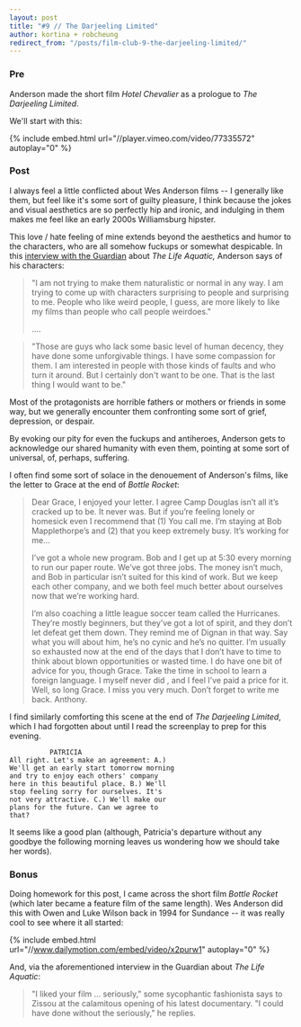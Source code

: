 ```yaml
---
layout: post
title: "#9 // The Darjeeling Limited"
author: kortina + robcheung
redirect_from: "/posts/film-club-9-the-darjeeling-limited/"
---
```



### Pre

Anderson made the short film *Hotel Chevalier* as a prologue to *The Darjeeling Limited*.

We'll start with this:

{% include embed.html url="//player.vimeo.com/video/77335572" autoplay="0" %}

### Post

I always feel a little conflicted about Wes Anderson films -- I generally like them, but feel like it's some sort of guilty pleasure, I think because the jokes and visual aesthetics are so perfectly hip and ironic, and indulging in them makes me feel like an early 2000s Williamsburg hipster.

This love / hate feeling of mine extends beyond the aesthetics and humor to the characters, who are all somehow fuckups or somewhat despicable. In this [interview with the Guardian](https://www.theguardian.com/film/2005/feb/12/features.weekend) about *The Life Aquatic,* Anderson says of his characters:

> "I am not trying to make them naturalistic or normal in any way. I am trying to come up with characters surprising to people and surprising to me. People who like weird people, I guess, are more likely to like my films than people who call people weirdoes."
>
> ....

> "Those are guys who lack some basic level of human decency, they have done some unforgivable things. I have some compassion for them. I am interested in people with those kinds of faults and who turn it around. But I certainly don't want to be one. That is the last thing I would want to be."

Most of the protagonists are horrible fathers or mothers or friends in some way, but we generally encounter them confronting some sort of grief, depression, or despair.

By evoking our pity for even the fuckups and antiheroes, Anderson gets to acknowledge our shared humanity with even them, pointing at some sort of universal, of, perhaps, suffering.

I often find some sort of solace in the denouement of Anderson's films, like the letter to Grace at the end of *Bottle Rocket*:

> Dear Grace, I enjoyed your letter. I agree Camp Douglas isn’t all it’s cracked up to be. It never was. But if you’re feeling lonely or homesick even I recommend that (1) You call me. I’m staying at Bob Mapplethorpe’s and (2) that you keep extremely busy. It’s working for me…
> 
> I’ve got a whole new program. Bob and I get up at 5:30 every morning to run our paper route. We’ve got three jobs. The money isn’t much, and Bob in particular isn’t suited for this kind of work. But we keep each other company, and we both feel much better about ourselves now that we’re working hard.
> 
> I’m also coaching a little league soccer team called the Hurricanes. They’re mostly beginners, but they’ve got a lot of spirit, and they don’t let defeat get them down. They remind me of Dignan in that way. Say what you will about him, he’s no cynic and he’s no quitter. I’m usually so exhausted now at the end of the days that I don’t have to time to think about blown opportunities or wasted time. I do have one bit of advice for you, though Grace. Take the time in school to learn a foreign language. I myself never did , and I feel I’ve paid a price for it. Well, so long Grace. I miss you very much. Don’t forget to write me back. Anthony.

I find similarly comforting this scene at the end of *The Darjeeling Limited*, which I had forgotten about until I read the screenplay to prep for this evening.

```
          PATRICIA
All right. Let's make an agreement: A.)
We'll get an early start tomorrow morning
and try to enjoy each others' company
here in this beautiful place. B.) We'll
stop feeling sorry for ourselves. It's
not very attractive. C.) We'll make our
plans for the future. Can we agree to
that?
```

It seems like a good plan (although, Patricia's departure without any goodbye the following morning leaves us wondering how we should take her words).

### Bonus

Doing homework for this post, I came across the short film *Bottle Rocket* (which later became a feature film of the same length). Wes Anderson did this with Owen and Luke Wilson back in 1994 for Sundance -- it was really cool to see where it all started:

{% include embed.html url="//www.dailymotion.com/embed/video/x2purw1" autoplay="0" %}

And, via the aforementioned interview in the Guardian about *The Life Aquatic*:

>  "I liked your film ... seriously," some sycophantic fashionista says to Zissou at the calamitous opening of his latest documentary. "I could have done without the seriously," he replies.

